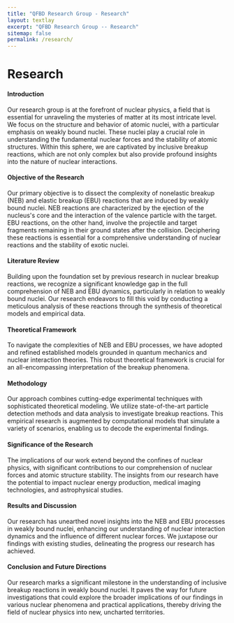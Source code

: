 ```yaml
---
title: "QFBD Research Group - Research"
layout: textlay
excerpt: "QFBD Research Group -- Research"
sitemap: false
permalink: /research/
---
```


# Research

#### Introduction
Our research group is at the forefront of nuclear physics, a field that is essential for unraveling the mysteries of matter at its most intricate level. We focus on the structure and behavior of atomic nuclei, with a particular emphasis on weakly bound nuclei. These nuclei play a crucial role in understanding the fundamental nuclear forces and the stability of atomic structures. Within this sphere, we are captivated by inclusive breakup reactions, which are not only complex but also provide profound insights into the nature of nuclear interactions.

#### Objective of the Research
Our primary objective is to dissect the complexity of nonelastic breakup (NEB) and elastic breakup (EBU) reactions that are induced by weakly bound nuclei. NEB reactions are characterized by the ejection of the nucleus's core and the interaction of the valence particle with the target. EBU reactions, on the other hand, involve the projectile and target fragments remaining in their ground states after the collision. Deciphering these reactions is essential for a comprehensive understanding of nuclear reactions and the stability of exotic nuclei.

#### Literature Review
Building upon the foundation set by previous research in nuclear breakup reactions, we recognize a significant knowledge gap in the full comprehension of NEB and EBU dynamics, particularly in relation to weakly bound nuclei. Our research endeavors to fill this void by conducting a meticulous analysis of these reactions through the synthesis of theoretical models and empirical data.

#### Theoretical Framework
To navigate the complexities of NEB and EBU processes, we have adopted and refined established models grounded in quantum mechanics and nuclear interaction theories. This robust theoretical framework is crucial for an all-encompassing interpretation of the breakup phenomena.

#### Methodology
Our approach combines cutting-edge experimental techniques with sophisticated theoretical modeling. We utilize state-of-the-art particle detection methods and data analysis to investigate breakup reactions. This empirical research is augmented by computational models that simulate a variety of scenarios, enabling us to decode the experimental findings.

#### Significance of the Research
The implications of our work extend beyond the confines of nuclear physics, with significant contributions to our comprehension of nuclear forces and atomic structure stability. The insights from our research have the potential to impact nuclear energy production, medical imaging technologies, and astrophysical studies.

#### Results and Discussion
Our research has unearthed novel insights into the NEB and EBU processes in weakly bound nuclei, enhancing our understanding of nuclear interaction dynamics and the influence of different nuclear forces. We juxtapose our findings with existing studies, delineating the progress our research has achieved.

#### Conclusion and Future Directions
Our research marks a significant milestone in the understanding of inclusive breakup reactions in weakly bound nuclei. It paves the way for future investigations that could explore the broader implications of our findings in various nuclear phenomena and practical applications, thereby driving the field of nuclear physics into new, uncharted territories.

<!-- Our overarching goal is to explore and understand new quantum states of electronic matter on the atomic scale. To do so, we use and develop novel spectroscopic-imaging scanning tunneling microscopy (SI-STM) tools to visualize the relevant quantum mechanical degrees of freedom.

Our goal is to build instruments and develop techniques that enable us to address the questions we find most interesting. This is possible thanks also to Milan's broad background with different research themes and technologies: he learned his trade in [Seamus Davis’ SI-STM lab](http://davisgroup.lassp.cornell.edu/) and with [Felix Baumberger](http://dpmc.unige.ch/gr_baumberger/index.html), and later moved as an [ETH fellow](http://www.ethfellows.ethz.ch/) to [Andreas Wallraff’s qudev lab](http://www.qudev.ethz.ch/) where he investigated coupled cavity arrays in circuit QED. We further have group members with different background and interests, working together on physics and instrumentation.

Here are some themes and techniques that we currently work on:

**Scanning tunneling noise spectroscopy (STNS).** We have developed a novel cryogenic MHz amplifier that allows us to measure not only the average tunneling current, but also its fluctuation! This has many applications: one can detect the fluctuations of the electronic states, peculiar tunneling processes, and shot noise. We have used this instrument to discover charge trapping in the insulating layer of the cuprates, connected to the c-axis mystery, and to measure the doubling of the charge due to Andreev processes to the superfluid in a lead sample.


**Mott physics and high-temperature superconductivity.** Questions of interest include: (i), How does the Mott state collapse upon doping and how is this related to the complex phase diagram of high-temperature superconductors? (ii), What is the strange metal phase seen in correlated electron systems? Is this an exotic long-range entangled state? What is the mechanism of dissipation in that state? (iii), Why is the transition temperature in high-temperature superconductors so high? We have worked on iridates, rhodates, and cuprates.

**Nanofabricated "Smart Tips"**.
![]({{ site.url }}{{ site.baseurl }}/images/respic/SmartTip.png){: style="width: 250px; float: left; margin: 0px  10px"}
One of the  projects back from my job-proposal is to develop nanofabricated STM tips. The idea behind these “smart tips” is to use the technologies that were developed over decades in nanofabrication and make them available for scanning probe by using a nano-device instead of the traditional STM tungsten tip. One gains the flexibility of using different functionalities that are known from the fields of nanofabrication and mesoscopic physics. We are collaborating with the group Simon Groeblacher at TU Delft to realize this concept, benefitting from their unparalleled micro/nano fabrication know how.  A prototype of a smart tip is shown to the left. See publications in Microsyst Nanoeng, Nanotechnology, and PRB.

**Josephson STM.** Josephson STM has the ability to gain insight into spatial variations of the order parameter, or superfluid density. We have managed to, for the first time, use JSTM with atomic resolution on a quantum material.
We have used atomic-resolution Josephson scanning tunneling microscopy to reveal a strongly inhomogeneous superfluid in the iron-based superconductor FeTe0.55Se0.45. The results and their implications are published in Nature.

We also detected and investigated a quite particular YSR state in the same material.

**Ultra-stable SI-STM instrument.**  ![]({{ site.url }}{{ site.baseurl }}/images/respic/STMHead.png){: style="width: 250px; float: right; margin: 0px 10px"}
For SI-STM, having the most stable STM head is key. We have used finite element simulations, good choices in material science, and craftsmanship to build the most stable STM head in the world, to our knowledge. See publication in RSI.


**Strange Metals.** The strange metal phase might be the most mysterious phase of high-temperature superconductors. Here, the electrical resistivity grows linearly with temperature T in large areas of the phase diagram, with a mean free path that diminishes to a fraction of the interatomic distance. T-linear resistivity is often associated with quantum critical points and marginal-Fermi-liquid physics. In strange metals, the mystery seems to go even further: we deal with something that looks like a quantum critical phase over an extended range of the phase diagram instead of cumulating in a point. There exists no consistent theory for strange metals, leading to more adventurous new approaches including the holographic theories that use insights from gravity to explain strange metals (a recent textbook on this was written by our colleagues at Leiden University, Schalm and Zaanen).
We are part of the 'Strange Metal consortium NL' that includes the groups of Hussey, Golden, van Heumen, Zaanen, Schalm, Stoof and Vandoren. 

**Magnetic fluctuations and electron spin resonance.**
![]({{ site.url }}{{ site.baseurl }}/images/respic/SpinFluc.png){: style="width: 70%; float: center; margin: 10px"}

**Twisted bilayer graphene and other material with super-periodicities.**
We have proposed that artificial super-periodicities can lead to improved superconductivity, both because of increased density of states and because of phase space arguments (see image from our SciPost publication below). Perhaps for different reasons, twisted bilayer graphene has been shown to superconduct! We are investigate this material with the groups of Efetov, Baumberger, and van der Molen.

![]({{ site.url }}{{ site.baseurl }}/images/respic/SciPost.png){: style="width: 70%; float: center; margin: 0px"} -->
